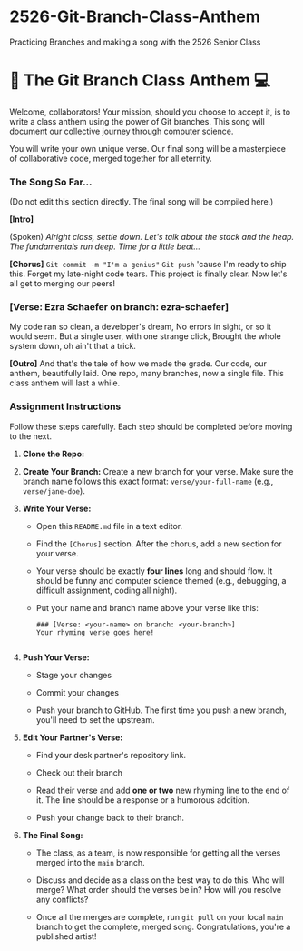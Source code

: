 # 2526-Git-Branch-Class-Anthem
Practicing Branches and making a song with the 2526 Senior Class
# 🎸 The Git Branch Class Anthem 💻

Welcome, collaborators! Your mission, should you choose to accept it, is to write a class anthem using the power of Git branches. This song will document our collective journey through computer science.

You will write your own unique verse. Our final song will be a masterpiece of collaborative code, merged together for all eternity.

### **The Song So Far...**

(Do not edit this section directly. The final song will be compiled here.)

**[Intro]**

(Spoken)
*Alright class, settle down.*
*Let's talk about the stack and the heap.*
*The fundamentals run deep.*
*Time for a little beat...*

**[Chorus]**
`Git commit -m "I'm a genius"`
`Git push` 'cause I'm ready to ship this.
Forget my late-night code tears.
This project is finally clear.
Now let's all get to merging our peers!

### [Verse: Ezra Schaefer on branch: ezra-schaefer]

My code ran so clean, a developer's dream,
No errors in sight, or so it would seem.
But a single user, with one strange click,
Brought the whole system down, oh ain't that a trick.

**[Outro]**
And that's the tale of how we made the grade.
Our code, our anthem, beautifully laid.
One repo, many branches, now a single file.
This class anthem will last a while.

### **Assignment Instructions**

Follow these steps carefully. Each step should be completed before moving to the next.

1. **Clone the Repo:**

2. **Create Your Branch:** Create a new branch for your verse. Make sure the branch name follows this exact format: `verse/your-full-name` (e.g., `verse/jane-doe`).

3. **Write Your Verse:**

   * Open this `README.md` file in a text editor.

   * Find the `[Chorus]` section. After the chorus, add a new section for your verse.

   * Your verse should be exactly **four lines** long and should flow. It should be funny and computer science themed (e.g., debugging, a difficult assignment, coding all night).

   * Put your name and branch name above your verse like this:

     ```
     ### [Verse: <your-name> on branch: <your-branch>]
     Your rhyming verse goes here!
     
     
     ```

4. **Push Your Verse:**

   * Stage your changes

   * Commit your changes

   * Push your branch to GitHub. The first time you push a new branch, you'll need to set the upstream.

5. **Edit Your Partner's Verse:**

   * Find your desk partner's repository link.

   * Check out their branch

   * Read their verse and add **one or two** new rhyming line to the end of it. The line should be a response or a humorous addition.

   * Push your change back to their branch.

6. **The Final Song:**

   * The class, as a team, is now responsible for getting all the verses merged into the `main` branch.

   * Discuss and decide as a class on the best way to do this. Who will merge? What order should the verses be in? How will you resolve any conflicts?

   * Once all the merges are complete, run `git pull` on your local `main` branch to get the complete, merged song. Congratulations, you're a published artist!